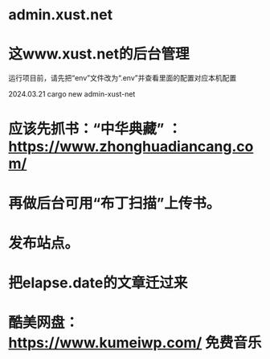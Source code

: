 # admin.xust.net
# 这www.xust.net的后台管理

运行项目前，请先把“env”文件改为“.env”并查看里面的配置对应本机配置

2024.03.21
cargo new admin-xust-net

# 应该先抓书：“中华典藏” ：https://www.zhonghuadiancang.com/
# 再做后台可用“布丁扫描”上传书。
# 发布站点。
# 把elapse.date的文章迁过来

# 酷美网盘：https://www.kumeiwp.com/  免费音乐


